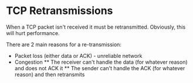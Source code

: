 # TCP Retransmissions

When a TCP packet isn't received it must be retransmitted. Obviously, this will hurt performance.

There are 2 main reasons for a re-transmission:
* Packet loss (either data or ACK) - unreliable network
* Congestion
** The receiver can't handle the data (for whatever reason) and does not ACK it
** The sender can't handle the ACK (for whatever reason) and then retransmits
